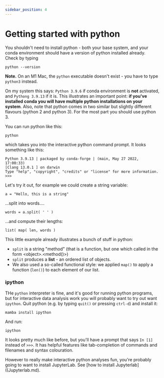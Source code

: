 ```yaml
---
sidebar_position: 4
---
```


# Getting started with python

You shouldn't need to install python - both your base system, and your conda environment should have a version of python installed already.  Check by typing
```
python --version
```

**Note.** On an M1 Mac, the `python` executable doesn't exist - you have to type `python3` instead.

On my system this says: `Python 3.9.6` if conda environment is **not** activated, and `Pythong 3.9.13` if it is. This illustrates an important point: **if you've installed conda you will have multiple python installations on your system**.  Also, note that python comes in two similar but slightly different flavours (python 2 and python 3).  For the most part you should use python 3.

You can run python like this:

```
python
```

which takes you into the interactive python command prompt.  It looks something like this:


    Python 3.9.13 | packaged by conda-forge | (main, May 27 2022, 17:00:33) 
    [Clang 13.0.1 ] on darwin
    Type "help", "copyright", "credits" or "license" for more information.
    >>> 

Let's try it out, for example we could create a string variable:

```
a = "Hello, this is a string"
```

...split into words....
```
words = a.split( ' ' )
```

...and compute their lengths:
```
list( map( len, words )
```

This little example already illustrates a bunch of stuff in python:

* `split` is a string "method" (that is a function, but one which called in the form &lt;object&gt;.&lt;method()&gt;)  
* `split` produces a **list** - an ordered list of objects.
* We also used a so-called functional style: we applied `map()` to apply a function (`len()`) to each element of our list.

### ipython

THe `python` interpreter is fine, and it's good for running python programs, but for interactive data analysis work you will probably want to try out  want `ipython`.  Quit python (e.g. by typing `quit()` or pressing `ctrl-d`) and install it:
```
mamba install ipython
```

And run:
```
ipython
```

It looks pretty much like before, but you'll have a prompt that says `In [1]` instead of `>>>`.  It has helpful features like tab-completion of commands and filenames and syntax colouration.  

However to really make interactive python analyses fun, you're probably going to want to install JupyterLab. See [how to install Jupyterlab]((Jupyterlab.md).





